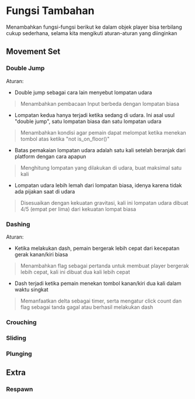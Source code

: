 # Fungsi Tambahan
Menambahkan fungsi-fungsi berikut ke dalam objek player bisa terbilang cukup sederhana, selama kita mengikuti aturan-aturan yang diinginkan
## Movement Set
### Double Jump

Aturan:
- Double jump sebagai cara lain menyebut lompatan udara
> Menambahkan pembacaan Input berbeda dengan lompatan biasa
- Lompatan kedua hanya terjadi ketika sedang di udara. Ini asal usul "double jump", satu lompatan biasa dan satu lompatan udara
> Menambahkan kondisi agar pemain dapat melompat ketika menekan tombol atas ketika "not is_on_floor()"
- Batas pemakaian lompatan udara adalah satu kali setelah beranjak dari platform dengan cara apapun
> Menghitung lompatan yang dilakukan di udara, buat maksimal satu kali
- Lompatan udara lebih lemah dari lompatan biasa, idenya karena tidak ada pijakan saat di udara
> Disesuaikan dengan kekuatan gravitasi, kali ini lompatan udara dibuat 4/5 (empat per lima) dari kekuatan lompat biasa
### Dashing

Aturan:
- Ketika melakukan dash, pemain bergerak lebih cepat dari kecepatan gerak kanan/kiri biasa
> Menambahkan flag sebagai pertanda untuk membuat player bergerak lebih cepat, kali ini dibuat dua kali lebih cepat
- Dash terjadi ketika pemain menekan tombol kanan/kiri dua kali dalam waktu singkat
> Memanfaatkan delta sebagai timer, serta mengatur click count dan flag sebagai tanda gagal atau berhasil melakukan dash
### Crouching
### Sliding
### Plunging
## Extra
### Respawn
